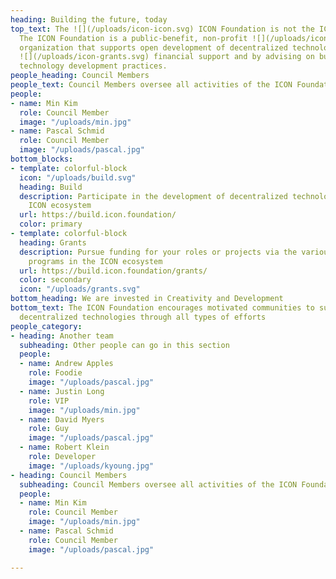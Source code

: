 ```yaml
---
heading: Building the future, today
top_text: The ![](/uploads/icon-icon.svg) ICON Foundation is not the ICON Project.
  The ICON Foundation is a public-benefit, non-profit ![](/uploads/icon-people.svg)
  organization that supports open development of decentralized technologies by providing
  ![](/uploads/icon-grants.svg) financial support and by advising on business and
  technology development practices.
people_heading: Council Members
people_text: Council Members oversee all activities of the ICON Foundation
people:
- name: Min Kim
  role: Council Member
  image: "/uploads/min.jpg"
- name: Pascal Schmid
  role: Council Member
  image: "/uploads/pascal.jpg"
bottom_blocks:
- template: colorful-block
  icon: "/uploads/build.svg"
  heading: Build
  description: Participate in the development of decentralized technologies with the
    ICON ecosystem
  url: https://build.icon.foundation/
  color: primary
- template: colorful-block
  heading: Grants
  description: Pursue funding for your roles or projects via the various economic
    programs in the ICON ecosystem
  url: https://build.icon.foundation/grants/
  color: secondary
  icon: "/uploads/grants.svg"
bottom_heading: We are invested in Creativity and Development
bottom_text: The ICON Foundation encourages motivated communities to support open,
  decentralized technologies through all types of efforts
people_category:
- heading: Another team
  subheading: Other people can go in this section
  people:
  - name: Andrew Apples
    role: Foodie
    image: "/uploads/pascal.jpg"
  - name: Justin Long
    role: VIP
    image: "/uploads/min.jpg"
  - name: David Myers
    role: Guy
    image: "/uploads/pascal.jpg"
  - name: Robert Klein
    role: Developer
    image: "/uploads/kyoung.jpg"
- heading: Council Members
  subheading: Council Members oversee all activities of the ICON Foundation
  people:
  - name: Min Kim
    role: Council Member
    image: "/uploads/min.jpg"
  - name: Pascal Schmid
    role: Council Member
    image: "/uploads/pascal.jpg"

---
```

